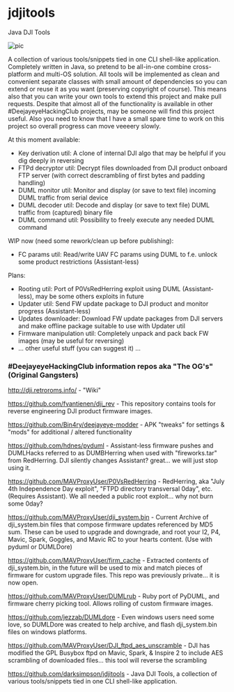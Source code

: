 # jdjitools
Java DJI Tools

![pic](https://raw.githubusercontent.com/darksimpson/jdjitools/master/jdjitools.jpg)

A collection of various tools/snippets tied in one CLI shell-like application.
Completely written in Java, so pretend to be all-in-one combine cross-platform and multi-OS solution.
All tools will be implemented as clean and convenient separate classes with small amount of dependencies so you can extend or reuse it as you want (preserving copyright of course). This means also that you can write your own tools to extend this project and make pull requests.
Despite that almost all of the functionality is available in other #DeejayeyeHackingClub projects, may be someone will find this project useful.
Also you need to know that I have a small spare time to work on this project so overall progress can move veeeery slowly.

At this moment available:
- Key derivation util: A clone of internal DJI algo that may be helpful if you dig deeply in reversing
- FTPd decryptor util: Decrypt files downloaded from DJI product onboard FTP server (with correct descrambling of first bytes and padding handling)
- DUML monitor util: Monitor and display (or save to text file) incoming DUML traffic from serial device
- DUML decoder util: Decode and display (or save to text file) DUML traffic from (captured) binary file
- DUML command util: Possibility to freely execute any needed DUML command

WIP now (need some rework/clean up before publishing):
- FC params util: Read/write UAV FC params using DUML to f.e. unlock some product restrictions (Assistant-less)

Plans:
- Rooting util: Port of P0VsRedHerring exploit using DUML (Assistant-less), may be some others exploits in future
- Updater util: Send FW update package to DJI product and monitor progress (Assistant-less)
- Updates downloader: Download FW update packages from DJI servers and make offline package suitable to use with Updater util
- Firmware manipulation util: Completely unpack and pack back FW images (may be useful for reversing)
- ... other useful stuff (you can suggest it) ...

### #DeejayeyeHackingClub information repos aka "The OG's" (Original Gangsters)

http://dji.retroroms.info/ - "Wiki"

https://github.com/fvantienen/dji_rev - This repository contains tools for reverse engineering DJI product firmware images.

https://github.com/Bin4ry/deejayeye-modder - APK "tweaks" for settings & "mods" for additional / altered functionality

https://github.com/hdnes/pyduml - Assistant-less firmware pushes and DUMLHacks referred to as DUMBHerring when used with "fireworks.tar" from RedHerring. DJI silently changes Assistant? great... we will just stop using it.

https://github.com/MAVProxyUser/P0VsRedHerring - RedHerring, aka "July 4th Independence Day exploit", "FTPD directory transversal 0day", etc. (Requires Assistant). We all needed a public root exploit... why not burn some 0day?

https://github.com/MAVProxyUser/dji_system.bin - Current Archive of dji_system.bin files that compose firmware updates referenced by MD5 sum. These can be used to upgrade and downgrade, and root your I2, P4, Mavic, Spark, Goggles, and Mavic RC to your hearts content. (Use with pyduml or DUMLDore)

https://github.com/MAVProxyUser/firm_cache - Extracted contents of dji_system.bin, in the future will be used to mix and match pieces of firmware for custom upgrade files. This repo was previously private... it is now open.

https://github.com/MAVProxyUser/DUMLrub - Ruby port of PyDUML, and firmware cherry picking tool. Allows rolling of custom firmware images.

https://github.com/jezzab/DUMLdore - Even windows users need some love, so DUMLDore was created to help archive, and flash dji_system.bin files on windows platforms.

https://github.com/MAVProxyUser/DJI_ftpd_aes_unscramble - DJI has modified the GPL Busybox ftpd on Mavic, Spark, & Inspire 2 to include AES scrambling of downloaded files... this tool will reverse the scrambling

https://github.com/darksimpson/jdjitools - Java DJI Tools, a collection of various tools/snippets tied in one CLI shell-like application.
